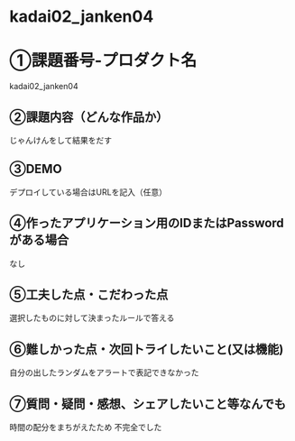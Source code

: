 # kadai02_janken04
# ①課題番号-プロダクト名

kadai02_janken04

## ②課題内容（どんな作品か）

じゃんけんをして結果をだす

## ③DEMO

デプロイしている場合はURLを記入（任意）

## ④作ったアプリケーション用のIDまたはPasswordがある場合

なし

## ⑤工夫した点・こだわった点

選択したものに対して決まったルールで答える

## ⑥難しかった点・次回トライしたいこと(又は機能)

自分の出したランダムをアラートで表記できなかった

## ⑦質問・疑問・感想、シェアしたいこと等なんでも

時間の配分をまちがえたため
不完全でした
